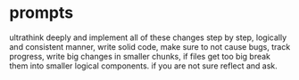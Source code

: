 # prompts
ultrathink deeply and implement all of these changes step by step, logically and consistent manner, write solid code, make sure to not cause bugs, track progress, write big changes in smaller chunks, if files get too big break them into smaller logical components. if you are not sure reflect and ask.

